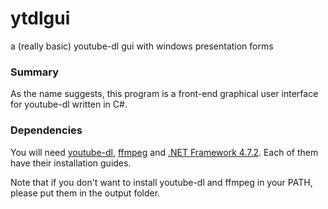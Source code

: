 # ytdlgui
a (really basic) youtube-dl gui with windows presentation forms

### Summary
As the name suggests, this program is a front-end graphical user interface for youtube-dl written in C#.

### Dependencies
You will need [youtube-dl](https://github.com/ytdl-org/youtube-dl), [ffmpeg](https://ffmpeg.org/) and [.NET Framework 4.7.2](https://dotnet.microsoft.com/download/dotnet-framework/net472).
Each of them have their installation guides.

Note that if you don't want to install youtube-dl and ffmpeg in your PATH, please put them in the output folder.

